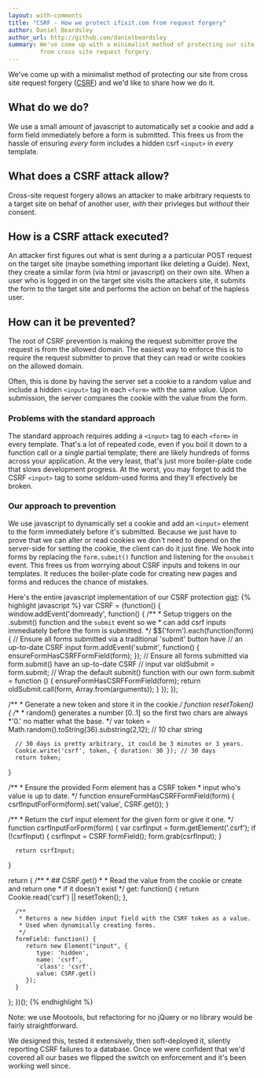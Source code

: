 ```yaml
---
layout: with-comments
title: "CSRF - How we protect ifixit.com from request forgery"
author: Daniel Beardsley
author_url: http://github.com/danielbeardsley
summary: We've come up with a minimalist method of protecting our site
         from cross site request forgery.
---
```


We've come up with a minimalist method of
protecting our site from cross site request forgery ([CSRF][csrf])
and we'd like to share how we do it.

## What do we do?
We use a small amount of javascript
to automatically set a cookie and add a form field
immediately before a form is submitted.
This frees us from the hassle of ensuring *every* form 
includes a hidden csrf `<input>` in *every* template.

## What does a CSRF attack allow?
Cross-site request forgery allows an attacker
to make arbitrary requests to a target site
on behaf of another user,
*with* their privleges but *without* their consent.

## How is a CSRF attack executed?
An attacker first figures out what is sent during a
a particular POST request on the target site
(maybe something important like deleting a Guide).
Next, they create a similar form (via html or javascript) on their own site.
When a user who is logged in on the target site visits the attackers site,
it submits the form to the target site
and performs the action on behaf of the hapless user.

## How can it be prevented?
The root of CSRF prevention
is making the request submitter prove the request is from the allowed domain.
The easiest way to enforce this is to require the request submitter
to prove that they can read or write cookies on the allowed domain.

Often, this is done by having the server set a cookie to a random value
and include a hidden `<input>` tag in each `<form>` with the same value.
Upon submission, the server
compares the cookie with the value from the form.

### Problems with the standard approach
The standard approach requires
adding a `<input>` tag to each `<form>` in every template.
That's a lot of repeated code,
even if you boil it down to a function call
or a single partial template;
there are likely hundreds of forms across your application.
At the very least, that's just more boiler-plate code
that slows development progress.
At the worst, you may forget to add the CSRF `<input>` tag
to some seldom-used forms and they'll efectively be broken.

### Our approach to prevention
We use javascript to dynamically set a cookie
and add an `<input>` element to the form
immediately before it's submitted.
Because we just have to prove that we can alter or read cookies
we don't need to depend on the server-side for setting the cookie,
the client can do it just fine.
We hook into forms by replacing the `form.submit()` function
and listening for the `onsubmit` event.
This frees us from worrying about CSRF inputs and tokens in our templates.
It reduces the boiler-plate code for creating new pages and forms
and reduces the chance of mistakes.

Here's the entire javascript implementation of our CSRF protection [gist][gist]:
{% highlight javascript %}
var CSRF = (function() {
   window.addEvent('domready', function() {
      /**
       * Setup triggers on the .submit() function and the `submit` event so we
       * can add csrf inputs immediately before the form is submitted.
       */
      $$('form').each(function(form) {
         // Ensure all forms submitted via a traditional 'submit' button have
         // an up-to-date CSRF input
         form.addEvent('submit', function() {
            ensureFormHasCSRFFormField(form);
         });
         // Ensure all forms submitted via form.submit() have an up-to-date CSRF
         // input
         var oldSubmit = form.submit;
         // Wrap the default submit() function with our own
         form.submit = function () {
            ensureFormHasCSRFFormField(form);
            return oldSubmit.call(form, Array.from(arguments));
         }
      });
   });

   /**
    * Generate a new token and store it in the cookie
    */
   function resetToken() {
      /**
       * random() generates a number [0..1] so the first two chars are always
       *'0.' no matter what the base.
       */
      var token = Math.random().toString(36).substring(2,12); // 10 char string

      // 30 days is pretty arbitrary, it could be 3 minutes or 3 years.
      Cookie.write('csrf', token, { duration: 30 }); // 30 days
      return token;
   }

   /**
    * Ensure the provided Form element has a CSRF token
    * input who's value is up to date.
    */
   function ensureFormHasCSRFFormField(form) {
      csrfInputForForm(form).set('value', CSRF.get());
   }

   /**
    * Return the csrf input element for the given form or give it one.
    */
   function csrfInputForForm(form) {
      var csrfInput = form.getElement('.csrf');
      if (!csrfInput) {
         csrfInput = CSRF.formField();
         form.grab(csrfInput);
      }

      return csrfInput;
   }

   return {
      /**
       * ## CSRF.get()
       *
       * Read the value from the cookie or create and return one
       * if it doesn't exist
       */
      get: function() {
         return Cookie.read('csrf') || resetToken();
      },

      /**
       * Returns a new hidden input field with the CSRF token as a value.
       * Used when dynamically creating forms.
       */
      formField: function() {
         return new Element("input", {
            type: 'hidden',
            name: 'csrf',
            'class': 'csrf',
            value: CSRF.get()
         });
      }
   };
})();
{% endhighlight %}

Note: we use Mootools, but refactoring for no jQuery or no library would be
fairly straightforward.

We designed this, tested it extensively, then soft-deployed it, silently
reporting CSRF failures to a database. Once we were confident that we'd covered
all our bases we flipped the switch on enforcement and it's been working well
since.


[csrf]:          http://en.wikipedia.org/wiki/CSRF
[gist]:          https://gist.github.com/danielbeardsley/6060418

